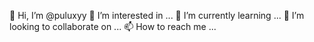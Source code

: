 👋 Hi, I’m @puluxyy
👀 I’m interested in ...
🌱 I’m currently learning ...
💞️ I’m looking to collaborate on ...
📫 How to reach me ...
